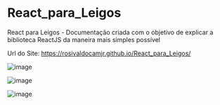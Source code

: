 # React_para_Leigos
React para Leigos - Documentação criada com o objetivo de explicar a biblioteca ReactJS da maneira mais simples possível

Url do Site: https://rosivaldocamjr.github.io/React_para_Leigos/

![image](https://user-images.githubusercontent.com/91435382/179334417-c740a914-5d2d-4549-8b4a-0bf7f5e6892d.png)

![image](https://user-images.githubusercontent.com/91435382/179433582-9994e8b1-0478-4773-bfe5-65207ca0a16c.png)

![image](https://user-images.githubusercontent.com/91435382/179334463-aca7f9f5-76cb-4c7c-8d13-4c4f3ade2fd0.png)
